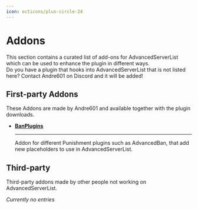 ```yaml
---
icon: octicons/plus-circle-24
---
```


# Addons

This section contains a curated list of add-ons for AdvancedServerList which can be used to enhance the plugin in different ways.  
Do you have a plugin that hooks into AdvancedServerList that is not listed here? Contact Andre601 on Discord and it will be added!

## First-party Addons

These Addons are made by Andre601 and available together with the plugin downloads.

<div class="grid cards" markdown>

-   [**BanPlugins**](banplugins.md)

    ----
    
    Addon for different Punishment plugins such as AdvancedBan, that add new placeholders to use in AdvancedServerList.

</div>

## Third-party

Third-party addons made by other people not working on AdvancedServerList.

*Currently no entries*